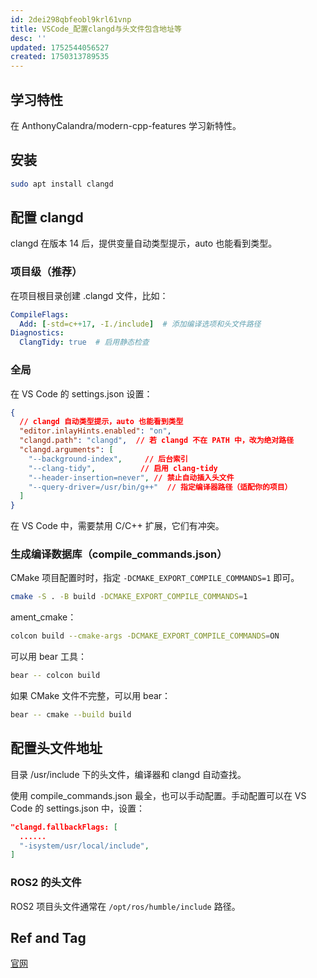 ```yaml
---
id: 2dei298qbfeobl9krl61vnp
title: VSCode_配置clangd与头文件包含地址等
desc: ''
updated: 1752544056527
created: 1750313789535
---
```


## 学习特性

在 AnthonyCalandra/modern-cpp-features 学习新特性。

## 安装

```bash
sudo apt install clangd

```

## 配置 clangd

clangd 在版本 14 后，提供变量自动类型提示，auto 也能看到类型。

### 项目级（推荐）

在项目根目录创建 .clangd 文件，比如：

```yaml
CompileFlags:
  Add: [-std=c++17, -I./include]  # 添加编译选项和头文件路径
Diagnostics:
  ClangTidy: true  # 启用静态检查
```

### 全局

在 VS Code 的 settings.json 设置：

```json
{
  // clangd 自动类型提示，auto 也能看到类型
  "editor.inlayHints.enabled": "on",
  "clangd.path": "clangd",  // 若 clangd 不在 PATH 中，改为绝对路径
  "clangd.arguments": [
    "--background-index",     // 后台索引
    "--clang-tidy",          // 启用 clang-tidy
    "--header-insertion=never", // 禁止自动插入头文件
    "--query-driver=/usr/bin/g++"  // 指定编译器路径（适配你的项目）
  ]
}
```

在 VS Code 中，需要禁用 C/C++ 扩展，它们有冲突。

### 生成编译数据库（compile_commands.json）

CMake 项目配置时时，指定 `-DCMAKE_EXPORT_COMPILE_COMMANDS=1` 即可。

```bash
cmake -S . -B build -DCMAKE_EXPORT_COMPILE_COMMANDS=1
```

ament_cmake：

```bash
colcon build --cmake-args -DCMAKE_EXPORT_COMPILE_COMMANDS=ON
```

可以用 bear 工具：

```bash
bear -- colcon build
```

如果 CMake 文件不完整，可以用 bear：

```bash
bear -- cmake --build build
```

## 配置头文件地址

目录 /usr/include 下的头文件，编译器和 clangd 自动查找。

使用 compile_commands.json 最全，也可以手动配置。手动配置可以在 VS Code 的 settings.json 中，设置：

```json
"clangd.fallbackFlags: [
  ......
  "-isystem/usr/local/include",
]
```

### ROS2 的头文件

ROS2 项目头文件通常在 `/opt/ros/humble/include` 路径。

## Ref and Tag

[官网](https://clangd.llvm.org/config.html)